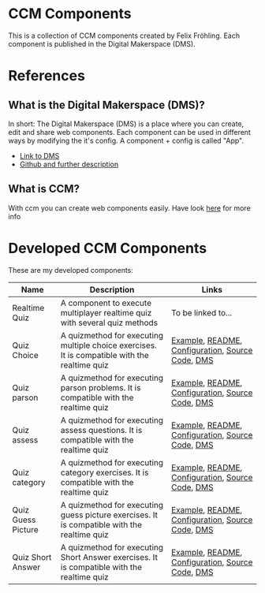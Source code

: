 # CCM Components 
This is a collection of CCM components created by Felix Fröhling. Each component is published in the Digital Makerspace (DMS).

# References

## What is the Digital Makerspace (DMS)?
In short: The Digital Makerspace (DMS) is a place where you can create, edit and share web components. Each component can be used in different ways by modifying the it's config. A component + config is called "App".

* [Link to DMS](https://ccmjs.github.io/digital-maker-space/#dms=components)
* [Github and further description](https://github.com/ccmjs/digital-maker-space)

## What is CCM?
With ccm you can create web components easily. Have look [here](https://github.com/ccmjs/ccm/wiki) for more info

# Developed CCM Components
These are my developed components:

| Name |   Description | Links |
|------|---------------------|------|
| Realtime Quiz | A component to execute multiplayer realtime quiz with several quiz methods | To be linked to... |
| Quiz Choice | A quizmethod for executing multiple choice exercises. It is compatible with the realtime quiz | [Example](https://ffroehling.github.io/ccm_components/choice/local.html), [README](https://ffroehling.github.io/ccm_components/choice/), [Configuration](https://ffroehling.github.io/ccm_components/choice/resources/configs.js), [Source Code](https://ffroehling.github.io/ccm_components/choice/versions/ccm.quiz_choice-1.0.0.js), [DMS](https://ccmjs.github.io/digital-maker-space/#dms=component-quiz_choice-1-0-0&dms_quiz_choice_1_0_0=overview)|
| Quiz parson | A quizmethod for executing parson problems. It is compatible with the realtime quiz | [Example](https://ffroehling.github.io/ccm_components/parson/local.html), [README](https://ffroehling.github.io/ccm_components/parson/), [Configuration](https://ffroehling.github.io/ccm_components/parson/resources/configs.js), [Source Code](https://ffroehling.github.io/ccm_components/parson/versions/ccm.quiz_parson-1.0.0.js), [DMS](https://ccmjs.github.io/digital-maker-space/#dms=app-1575210634757X29298775094506024)|
| Quiz assess | A quizmethod for executing assess questions. It is compatible with the realtime quiz | [Example](https://ffroehling.github.io/ccm_components/assess/local.html), [README](https://ffroehling.github.io/ccm_components/assess/), [Configuration](https://ffroehling.github.io/ccm_components/assess/resources/configs.js), [Source Code](https://ffroehling.github.io/ccm_components/assess/versions/ccm.quiz_assess-1.0.0.js), [DMS](https://ccmjs.github.io/digital-maker-space/#dms=app-1575458862381X34848018576914797)|
| Quiz category | A quizmethod for executing category exercises. It is compatible with the realtime quiz | [Example](https://ffroehling.github.io/ccm_components/category/local.html), [README](https://ffroehling.github.io/ccm_components/category/), [Configuration](https://ffroehling.github.io/ccm_components/category/resources/configs.js), [Source Code](https://ffroehling.github.io/ccm_components/category/versions/ccm.quiz_category-1.0.0.js), [DMS](https://ccmjs.github.io/digital-maker-space/#dms=app-1575460160727X6061123958392027)|
| Quiz Guess Picture | A quizmethod for executing guess picture exercises. It is compatible with the realtime quiz | [Example](https://ffroehling.github.io/ccm_components/guess_picture/local.html), [README](https://ffroehling.github.io/ccm_components/guess_picture/), [Configuration](https://ffroehling.github.io/ccm_components/guess_picture/resources/configs.js), [Source Code](https://ffroehling.github.io/ccm_components/guess_picture/versions/ccm.guess_picture-1.2.0.js), [DMS](https://ccmjs.github.io/digital-maker-space/#dms=app-1575479843128X32199183741669735)|
| Quiz Short Answer | A quizmethod for executing Short Answer exercises. It is compatible with the realtime quiz | [Example](https://ffroehling.github.io/ccm_components/short_answer/local.html), [README](https://ffroehling.github.io/ccm_components/short_answer/), [Configuration](https://ffroehling.github.io/ccm_components/short_answer/resources/configs.js), [Source Code](https://ffroehling.github.io/ccm_components/short_answer/versions/ccm.quiz_short_answer-1.2.0.js), [DMS](https://ccmjs.github.io/digital-maker-space/#dms=app-1575480185547X37246756623582766)|
 
